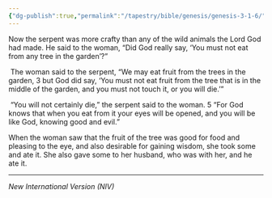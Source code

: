 ```yaml
---
{"dg-publish":true,"permalink":"/tapestry/bible/genesis/genesis-3-1-6/","title":"Genesis 3:1–6","hide":true,"tags":["bible-verse","bible-verse"],"dgHomeLink":true,"dgShowLocalGraph":true,"dgEnableSearch":true}
---
```


Now the serpent was more crafty than any of the wild animals the Lord God had made. He said to the woman, “Did God really say, ‘You must not eat from any tree in the garden’?”

 The woman said to the serpent, “We may eat fruit from the trees in the garden, 3 but God did say, ‘You must not eat fruit from the tree that is in the middle of the garden, and you must not touch it, or you will die.’”

 “You will not certainly die,” the serpent said to the woman. 5 “For God knows that when you eat from it your eyes will be opened, and you will be like God, knowing good and evil.”

When the woman saw that the fruit of the tree was good for food and pleasing to the eye, and also desirable for gaining wisdom, she took some and ate it. She also gave some to her husband, who was with her, and he ate it.

---
*New International Version (NIV)*